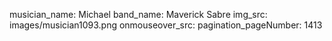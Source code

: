 musician_name: Michael
band_name: Maverick Sabre
img_src: images/musician1093.png
onmouseover_src: 
pagination_pageNumber: 1413